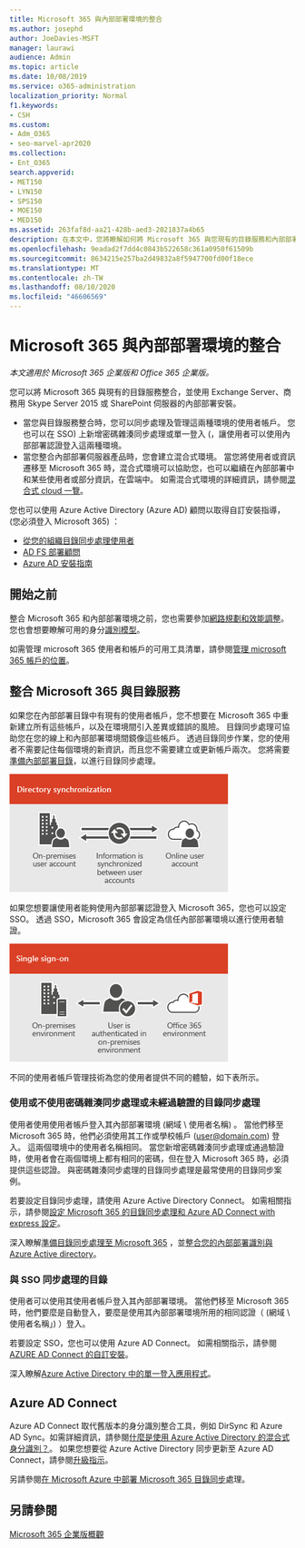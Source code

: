 ```yaml
---
title: Microsoft 365 與內部部署環境的整合
ms.author: josephd
author: JoeDavies-MSFT
manager: laurawi
audience: Admin
ms.topic: article
ms.date: 10/08/2019
ms.service: o365-administration
localization_priority: Normal
f1.keywords:
- CSH
ms.custom:
- Adm_O365
- seo-marvel-apr2020
ms.collection:
- Ent_O365
search.appverid:
- MET150
- LYN150
- SPS150
- MOE150
- MED150
ms.assetid: 263faf8d-aa21-428b-aed3-2021837a4b65
description: 在本文中，您將瞭解如何將 Microsoft 365 與您現有的目錄服務和內部部署環境整合。
ms.openlocfilehash: 9eadad2f7dd4c0843b522658c361a0950f61509b
ms.sourcegitcommit: 8634215e257ba2d49832a8f5947700fd00f18ece
ms.translationtype: MT
ms.contentlocale: zh-TW
ms.lasthandoff: 08/10/2020
ms.locfileid: "46606569"
---
```

# <a name="microsoft-365-integration-with-on-premises-environments"></a>Microsoft 365 與內部部署環境的整合

*本文適用於 Microsoft 365 企業版和 Office 365 企業版。*

您可以將 Microsoft 365 與現有的目錄服務整合，並使用 Exchange Server、商務用 Skype Server 2015 或 SharePoint 伺服器的內部部署安裝。
  
 - 當您與目錄服務整合時，您可以同步處理及管理這兩種環境的使用者帳戶。 您也可以在 SSO) 上新增密碼雜湊同步處理或單一登入 (，讓使用者可以使用內部部署認證登入這兩種環境。
 - 當您整合內部部署伺服器產品時，您會建立混合式環境。 當您將使用者或資訊遷移至 Microsoft 365 時，混合式環境可以協助您，也可以繼續在內部部署中和某些使用者或部分資訊，在雲端中。 如需混合式環境的詳細資訊，請參閱[混合式 cloud 一覽](https://docs.microsoft.com/Office365/Enterprise/hybrid-cloud-overview)。

您也可以使用 Azure Active Directory (Azure AD) 顧問以取得自訂安裝指導， (您必須登入 Microsoft 365) ：

- [從您的組織目錄同步處理使用者](https://aka.ms/aadconnectpwsync)
- [AD FS 部署顧問](https://aka.ms/adfsguidance)
- [Azure AD 安裝指南](https://aka.ms/aadpguidance)
   
## <a name="before-you-begin"></a>開始之前

整合 Microsoft 365 和內部部署環境之前，您也需要參加[網路規劃和效能調整](network-planning-and-performance.md)。 您也會想要瞭解可用的身分[識別模型](about-office-365-identity.md)。 

如需管理 microsoft 365 使用者和帳戶的可用工具清單，請參閱[管理 microsoft 365 帳戶的位置](manage-office-365-accounts.md)。 
  
## <a name="integrate-microsoft-365-with-directory-services"></a>整合 Microsoft 365 與目錄服務
如果您在內部部署目錄中有現有的使用者帳戶，您不想要在 Microsoft 365 中重新建立所有這些帳戶，以及在環境間引入差異或錯誤的風險。 目錄同步處理可協助您在您的線上和內部部署環境間鏡像這些帳戶。 透過目錄同步作業，您的使用者不需要記住每個環境的新資訊，而且您不需要建立或更新帳戶兩次。 您將需要[準備內部部署目錄](prepare-for-directory-synchronization.md)，以進行目錄同步處理。
  
![使用目錄同步處理將內部部署和線上使用者帳戶資訊同步處理](media/a64af0d0-9be6-46b1-8727-277e683abf5e.png)
  
如果您想要讓使用者能夠使用內部部署認證登入 Microsoft 365，您也可以設定 SSO。 透過 SSO，Microsoft 365 會設定為信任內部部署環境以進行使用者驗證。
  
![使用單一登入時，在內部部署環境和線上環境中皆可使用相同的帳戶。](media/d76235f2-8a53-405e-b8ef-dfa4cfc208b8.png)
  
不同的使用者帳戶管理技術為您的使用者提供不同的體驗，如下表所示。
 
### <a name="directory-synchronization-with-or-without-password-hash-synchronization-or-pass-through-authentication"></a>使用或不使用密碼雜湊同步處理或未經過驗證的目錄同步處理

使用者使用使用者帳戶登入其內部部署環境 (網域 \ 使用者名稱) 。 當他們移至 Microsoft 365 時，他們必須使用其工作或學校帳戶 (user@domain.com) 登入。 這兩個環境中的使用者名稱相同。 當您新增密碼雜湊同步處理或通過驗證時，使用者會在兩個環境上都有相同的密碼，但在登入 Microsoft 365 時，必須提供這些認證。 與密碼雜湊同步處理的目錄同步處理是最常使用的目錄同步案例。

若要設定目錄同步處理，請使用 Azure Active Directory Connect。 如需相關指示，請參閱[設定 Microsoft 365 的目錄同步](set-up-directory-synchronization.md)[處理和 Azure AD Connect with express 設定](https://go.microsoft.com/fwlink/p/?LinkId=698537)。

深入瞭解[準備目錄同步處理至 Microsoft 365](prepare-for-directory-synchronization.md) ，並[整合您的內部部署識別與 Azure Active directory](https://go.microsoft.com/fwlink/?LinkId=518101)。

### <a name="directory-synchronization-with-sso"></a>與 SSO 同步處理的目錄

使用者可以使用其使用者帳戶登入其內部部署環境。 當他們移至 Microsoft 365 時，他們要麼是自動登入，要麼是使用其內部部署環境所用的相同認證（ (網域 \ 使用者名稱」) ）登入。

若要設定 SSO，您也可以使用 Azure AD Connect。 如需相關指示，請參閱[AZURE AD Connect 的自訂安裝](https://go.microsoft.com/fwlink/p/?LinkID=698430)。

深入瞭解[Azure Active Directory 中的單一登入應用程式](https://go.microsoft.com/fwlink/p/?LinkId=698604)。

## <a name="azure-ad-connect"></a>Azure AD Connect

Azure AD Connect 取代舊版本的身分識別整合工具，例如 DirSync 和 Azure AD Sync。如需詳細資訊，請參閱[什麼是使用 Azure Active Directory 的混合式身分識別？](https://go.microsoft.com/fwlink/p/?LinkId=527969)。 如果您想要從 Azure Active Directory 同步更新至 Azure AD Connect，請參閱[升級指示](https://go.microsoft.com/fwlink/p/?LinkId=733240)。 

另請參閱[在 Microsoft Azure 中部署 Microsoft 365 目錄同步](https://go.microsoft.com/fwlink/?LinkId=517887)處理。

## <a name="see-also"></a>另請參閱

[Microsoft 365 企業版概觀](https://docs.microsoft.com/microsoft-365/enterprise/microsoft-365-overview)
